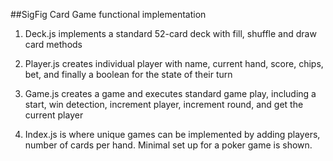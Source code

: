 ##SigFig Card Game functional implementation 
1. Deck.js implements a standard 52-card deck with fill, shuffle and draw card methods

2. Player.js creates individual player with name, current hand, score, chips, bet, and finally a boolean for the state of their turn

3. Game.js creates a game and executes standard game play, including a start, win detection, increment player, increment round, and get the current player

4. Index.js is where unique games can be implemented by adding players, number of cards per hand. Minimal set up for a poker game is shown.
